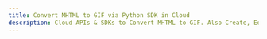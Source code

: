 ---title: Convert MHTML to GIF via Python SDK in Clouddescription: Cloud APIs & SDKs to Convert MHTML to GIF. Also Create, Edit & Render Microsoft Word & OpenOffice documents in the Cloud.---